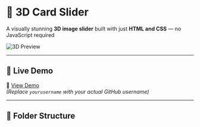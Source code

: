 # 🌟 3D Card Slider

A visually stunning **3D image slider** built with just **HTML and CSS** — no JavaScript required

![3D Preview](<img width="1920" height="1080" alt="Screenshot (238)" src="https://github.com/user-attachments/assets/0f4be5bc-ea55-4af8-8d16-67597450357a" />
) 

---

## 🚀 Live Demo

🔗 [View Demo](https://yourusername.github.io/3D-Card-Slider/)  
*(Replace `yourusername` with your actual GitHub username)*

---

## 📂 Folder Structure

